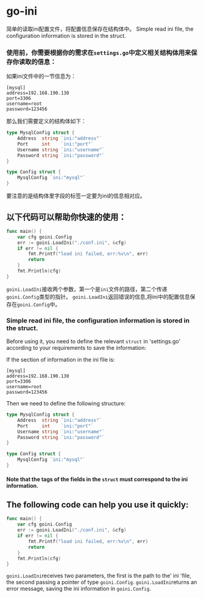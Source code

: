 # go-ini
简单的读取ini配置文件，将配置信息保存在结构体中。
Simple read ini file, the configuration information is stored in the struct.

### 使用前，你需要根据你的需求在`settings.go`中定义相关结构体用来保存你读取的信息：

如果ini文件中的一节信息为：
```
[mysql]
address=192.168.190.130
port=3306
username=root
password=123456
```
那么我们需要定义的结构体如下：
```go
type MysqlConfig struct {
    Address  string `ini:"address"`
    Port     int    `ini:"port"`
    Username string `ini:"username"`
    Password string `ini:"password"`
}

type Config struct {
    MysqlConfig `ini:"mysql"`
}
```
要注意的是结构体里字段的标签一定要为ini的信息相对应。

## 以下代码可以帮助你快速的使用：
```go
func main() {
	var cfg goini.Config
	err := goini.LoadIni("./conf.ini", &cfg)
	if err != nil {
		fmt.Printf("load ini failed, err:%v\n", err)
		return
	}
	fmt.Println(cfg)
}
```

`goini.LoadIni`接收两个参数，第一个是`ini`文件的路径，第二个传递`goini.Config`类型的指针。
`goini.LoadIni`返回错误的信息,将ini中的配置信息保存在`goini.Config`中。



### Simple read ini file, the configuration information is stored in the struct.

Before using it, you need to define the relevant `struct` in 'settings.go' according to your requirements to save the information:

If the section of information in the ini file is:
```
[mysql]
address=192.168.190.130
port=3306
username=root
password=123456
```
Then we need to define the following structure:
```go
type MysqlConfig struct {
    Address  string `ini:"address"`
    Port     int    `ini:"port"`
    Username string `ini:"username"`
    Password string `ini:"password"`
}

type Config struct {
    MysqlConfig `ini:"mysql"`
}
```
#### Note that the tags of the fields in the `struct` must correspond to the ini information.

## The following code can help you use it quickly:
```go
func main() {
	var cfg goini.Config
	err := goini.LoadIni("./conf.ini", &cfg)
	if err != nil {
		fmt.Printf("load ini failed, err:%v\n", err)
		return
	}
	fmt.Println(cfg)
}
```

`goini.LoadIni`receives two parameters, the first is the path to the' ini 'file, the second passing a pointer of type `goini.Config`.
`goini.LoadIni`returns an error message, saving the ini  information in `goini.Config`.